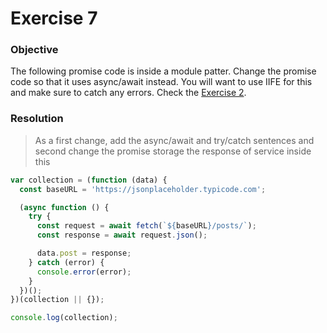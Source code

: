 # Exercise 7

### Objective

The following promise code is inside a module patter. Change the promise code so that it uses async/await instead. You will want to use IIFE for this and make sure to catch any errors. Check the [Exercise 2](./exercise-2.md).

### Resolution

> As a first change, add the async/await and try/catch sentences and second change the promise storage the response of service inside this

```javascript
var collection = (function (data) {
  const baseURL = 'https://jsonplaceholder.typicode.com';

  (async function () {
    try {
      const request = await fetch(`${baseURL}/posts/`);
      const response = await request.json();

      data.post = response;
    } catch (error) {
      console.error(error);
    }
  })();
})(collection || {});

console.log(collection);
```
